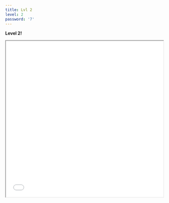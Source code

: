 ```yaml
---
title: Lvl 2
level: 2
password: '7'
---
```


**Level 2!**
<iframe src='public/Level2.png' width='100%' height='500px'>

